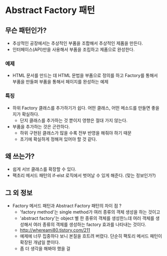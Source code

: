 # Abstract Factory 패턴


## 무슨 패턴인가?
- 추상적인 공장에서는 추상적인 부품을 조합해서 추상적인 제품을 만든다.
- 인터페이스(API)만을 사용해서 부품을 조립하고 제품으로 완성한다. 

### 예제
- HTML 문서를 만드는 데 HTML 문법을 부품으로 정의를 하고 Factory를 통해서 부품을 만들펴 부품을 통해서 페이지를 완성하는 예제

### 특징
- 하위 Factory 클래스를 추가하기가 쉽다. 어떤 클래스, 어떤 메소드를 만들면 좋을지가 확실하다.
    - 단지 클래스를 추가하는 것 뿐이지 영향은 절대 가지 않는다.
- 부품을 추가하는 것은 곤란하다.
    - 하위 구현된 클래스가 많을 수록 전부 반영을 해줘야 하기 때문
    - 초기에 확실하게 정해져 있어야 할 것 같다.

## 왜 쓰는가?
- 쉽게 서브 클래스를 확장할 수 있다.
- 팩초리 메서드 패턴의 if-elst 로직에서 벗어날 수 있게 해준다. (맞는 정보인가?)


## 그 외 정보
- Factory 메서드 패턴과 Abstract Factory 패턴의 차이 점 ?
    - 'factory method'는 single method가 여러 종류의 객체 생성을 하는 것이고
    - 'abstract factory'는 object 별 한 종류의 객체를 생성한느데 여러 객체를 생성해서 여러 종류의 객체를 생성하는 factory 효과를 나타내는 것이다.
    - http://whereami80.tistory.com/211
    - 예제에 너무 집중하다 보니 본질을 흐트려 버렸다. 단순히 팩토리 메서드 패턴이 확장된 개념일 뿐이다. 
    - 좀 더 생각을 해봐야 했을 걸